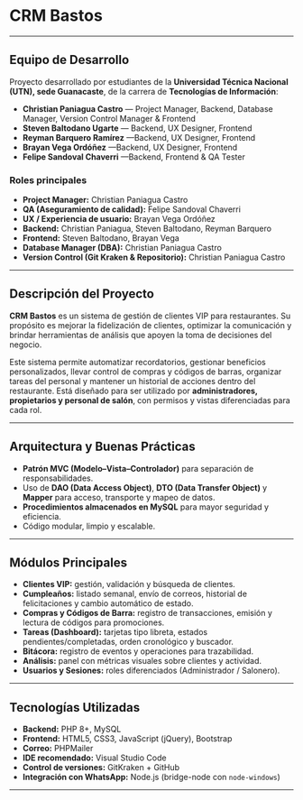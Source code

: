 # CRM Bastos

---------------------------------------------------------------------------

## Equipo de Desarrollo

Proyecto desarrollado por estudiantes de la **Universidad Técnica Nacional (UTN), sede Guanacaste**, de la carrera de **Tecnologías de Información**:

- **Christian Paniagua Castro** — Project Manager, Backend, Database Manager, Version Control Manager & Frontend
- **Steven Baltodano Ugarte** — Backend, UX Designer, Frontend     
- **Reyman Barquero Ramírez** —Backend, UX Designer, Frontend  
- **Brayan Vega Ordóñez** —Backend, UX Designer, Frontend   
- **Felipe Sandoval Chaverri** —Backend, Frontend & QA Tester  

### Roles principales
- **Project Manager:** Christian Paniagua Castro  
- **QA (Aseguramiento de calidad):** Felipe Sandoval Chaverri  
- **UX / Experiencia de usuario:** Brayan Vega Ordóñez  
- **Backend:** Christian Paniagua, Steven Baltodano, Reyman Barquero  
- **Frontend:** Steven Baltodano, Brayan Vega  
- **Database Manager (DBA):** Christian Paniagua Castro  
- **Version Control (Git Kraken & Repositorio):** Christian Paniagua Castro  

---------------------------------------------------------------------------

## Descripción del Proyecto

**CRM Bastos** es un sistema de gestión de clientes VIP para restaurantes. Su propósito es mejorar la fidelización de clientes, optimizar la comunicación y brindar herramientas de análisis que apoyen la toma de decisiones del negocio.  

Este sistema permite automatizar recordatorios, gestionar beneficios personalizados, llevar control de compras y códigos de barras, organizar tareas del personal y mantener un historial de acciones dentro del restaurante. Está diseñado para ser utilizado por **administradores, propietarios y personal de salón**, con permisos y vistas diferenciadas para cada rol.  

-------------------------------------------------------------------------

## Arquitectura y Buenas Prácticas
- **Patrón MVC (Modelo–Vista–Controlador)** para separación de responsabilidades.  
- Uso de **DAO (Data Access Object)**, **DTO (Data Transfer Object)** y **Mapper** para acceso, transporte y mapeo de datos.  
- **Procedimientos almacenados en MySQL** para mayor seguridad y eficiencia.  
- Código modular, limpio y escalable.  

-------------------------------------------------------------------------

## Módulos Principales
- **Clientes VIP:** gestión, validación y búsqueda de clientes.  
- **Cumpleaños:** listado semanal, envío de correos, historial de felicitaciones y cambio automático de estado.  
- **Compras y Códigos de Barra:** registro de transacciones, emisión y lectura de códigos para promociones.  
- **Tareas (Dashboard):** tarjetas tipo libreta, estados pendientes/completadas, orden cronológico y buscador.  
- **Bitácora:** registro de eventos y operaciones para trazabilidad.  
- **Análisis:** panel con métricas visuales sobre clientes y actividad.  
- **Usuarios y Sesiones:** roles diferenciados (Administrador / Salonero).  

---------------------------------------------------------------------------

## Tecnologías Utilizadas
- **Backend:** PHP 8+, MySQL  
- **Frontend:** HTML5, CSS3, JavaScript (jQuery), Bootstrap  
- **Correo:** PHPMailer  
- **IDE recomendado:** Visual Studio Code  
- **Control de versiones:** GitKraken + GitHub  
- **Integración con WhatsApp:** Node.js (bridge-node con `node-windows`)  

---------------------------------------------------------------------------

